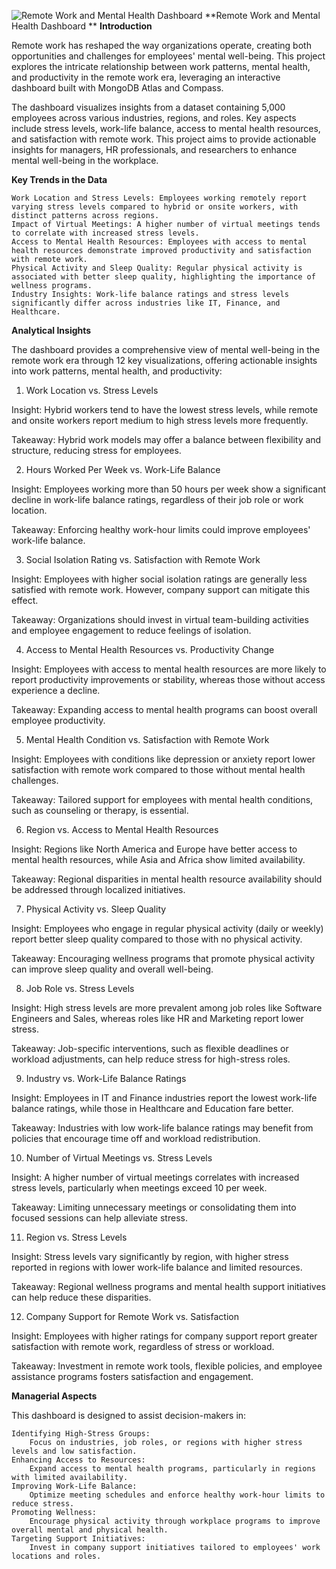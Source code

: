 ![Remote Work and Mental Health Dashboard](https://github.com/user-attachments/assets/43d2364f-2150-4ef2-8f3f-0d82708fddfb)
**Remote Work and Mental Health Dashboard
**
**Introduction**

Remote work has reshaped the way organizations operate, creating both opportunities and challenges for employees' mental well-being. This project explores the intricate relationship between work patterns, mental health, and productivity in the remote work era, leveraging an interactive dashboard built with MongoDB Atlas and Compass.

The dashboard visualizes insights from a dataset containing 5,000 employees across various industries, regions, and roles. Key aspects include stress levels, work-life balance, access to mental health resources, and satisfaction with remote work. This project aims to provide actionable insights for managers, HR professionals, and researchers to enhance mental well-being in the workplace.

**Key Trends in the Data**

    Work Location and Stress Levels: Employees working remotely report varying stress levels compared to hybrid or onsite workers, with distinct patterns across regions.
    Impact of Virtual Meetings: A higher number of virtual meetings tends to correlate with increased stress levels.
    Access to Mental Health Resources: Employees with access to mental health resources demonstrate improved productivity and satisfaction with remote work.
    Physical Activity and Sleep Quality: Regular physical activity is associated with better sleep quality, highlighting the importance of wellness programs.
    Industry Insights: Work-life balance ratings and stress levels significantly differ across industries like IT, Finance, and Healthcare.

**Analytical Insights**

The dashboard provides a comprehensive view of mental well-being in the remote work era through 12 key visualizations, offering actionable insights into work patterns, mental health, and productivity:
1. Work Location vs. Stress Levels

Insight: Hybrid workers tend to have the lowest stress levels, while remote and onsite workers report medium to high stress levels more frequently.

Takeaway: Hybrid work models may offer a balance between flexibility and structure, reducing stress for employees.

2. Hours Worked Per Week vs. Work-Life Balance

Insight: Employees working more than 50 hours per week show a significant decline in work-life balance ratings, regardless of their job role or work location.

Takeaway: Enforcing healthy work-hour limits could improve employees' work-life balance.

3. Social Isolation Rating vs. Satisfaction with Remote Work

Insight: Employees with higher social isolation ratings are generally less satisfied with remote work. However, company support can mitigate this effect.

Takeaway: Organizations should invest in virtual team-building activities and employee engagement to reduce feelings of isolation.

4. Access to Mental Health Resources vs. Productivity Change

Insight: Employees with access to mental health resources are more likely to report productivity improvements or stability, whereas those without access experience a decline.

Takeaway: Expanding access to mental health programs can boost overall employee productivity.

5. Mental Health Condition vs. Satisfaction with Remote Work

Insight: Employees with conditions like depression or anxiety report lower satisfaction with remote work compared to those without mental health challenges.

Takeaway: Tailored support for employees with mental health conditions, such as counseling or therapy, is essential.

6. Region vs. Access to Mental Health Resources

Insight: Regions like North America and Europe have better access to mental health resources, while Asia and Africa show limited availability.

Takeaway: Regional disparities in mental health resource availability should be addressed through localized initiatives.

7. Physical Activity vs. Sleep Quality

Insight: Employees who engage in regular physical activity (daily or weekly) report better sleep quality compared to those with no physical activity.

Takeaway: Encouraging wellness programs that promote physical activity can improve sleep quality and overall well-being.

8. Job Role vs. Stress Levels

Insight: High stress levels are more prevalent among job roles like Software Engineers and Sales, whereas roles like HR and Marketing report lower stress.

Takeaway: Job-specific interventions, such as flexible deadlines or workload adjustments, can help reduce stress for high-stress roles.

9. Industry vs. Work-Life Balance Ratings

Insight: Employees in IT and Finance industries report the lowest work-life balance ratings, while those in Healthcare and Education fare better.

Takeaway: Industries with low work-life balance ratings may benefit from policies that encourage time off and workload redistribution.

10. Number of Virtual Meetings vs. Stress Levels

Insight: A higher number of virtual meetings correlates with increased stress levels, particularly when meetings exceed 10 per week.

Takeaway: Limiting unnecessary meetings or consolidating them into focused sessions can help alleviate stress.

11. Region vs. Stress Levels

Insight: Stress levels vary significantly by region, with higher stress reported in regions with lower work-life balance and limited resources.

Takeaway: Regional wellness programs and mental health support initiatives can help reduce these disparities.

12. Company Support for Remote Work vs. Satisfaction

Insight: Employees with higher ratings for company support report greater satisfaction with remote work, regardless of stress or workload.

Takeaway: Investment in remote work tools, flexible policies, and employee assistance programs fosters satisfaction and engagement.

**Managerial Aspects**

This dashboard is designed to assist decision-makers in:

    Identifying High-Stress Groups:
        Focus on industries, job roles, or regions with higher stress levels and low satisfaction.
    Enhancing Access to Resources:
        Expand access to mental health programs, particularly in regions with limited availability.
    Improving Work-Life Balance:
        Optimize meeting schedules and enforce healthy work-hour limits to reduce stress.
    Promoting Wellness:
        Encourage physical activity through workplace programs to improve overall mental and physical health.
    Targeting Support Initiatives:
        Invest in company support initiatives tailored to employees' work locations and roles.
